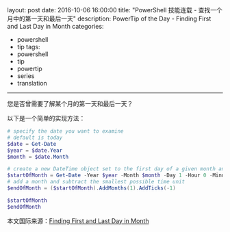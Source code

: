 ﻿layout: post
date: 2016-10-06 16:00:00
title: "PowerShell 技能连载 - 查找一个月中的第一天和最后一天"
description: PowerTip of the Day - Finding First and Last Day in Month
categories:
- powershell
- tip
tags:
- powershell
- tip
- powertip
- series
- translation
---
您是否曾需要了解某个月的第一天和最后一天？

以下是一个简单的实现方法：

```powershell
# specify the date you want to examine
# default is today
$date = Get-Date
$year = $date.Year
$month = $date.Month

# create a new DateTime object set to the first day of a given month and year
$startOfMonth = Get-Date -Year $year -Month $month -Day 1 -Hour 0 -Minute 0 -Second 0 -Millisecond 0
# add a month and subtract the smallest possible time unit
$endOfMonth = ($startOfMonth).AddMonths(1).AddTicks(-1)

$startOfMonth
$endOfMonth
```

<!--more-->
本文国际来源：[Finding First and Last Day in Month](http://community.idera.com/powershell/powertips/b/tips/posts/finding-first-and-last-day-in-month)
